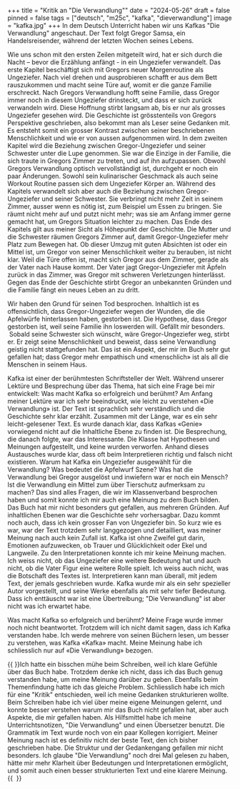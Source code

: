 +++
title = "Kritik an \"Die Verwandlung\""
date = "2024-05-26"
draft = false
pinned = false
tags = ["deutsch", "m25c", "kafka", "dieverwandlung"]
image = "kafka.jpg"
+++
In dem Deutsch Unterricht haben wir uns Kafkas "Die Verwandlung" angeschaut. Der Text folgt Gregor Samsa, ein Handelsreisender, während der letzten Wochen seines Lebens. 

Wie uns schon mit den ersten Zeilen mitgeteilt wird, hat er sich durch die Nacht – bevor die Erzählung anfängt - in ein Ungeziefer verwandelt. Das erste Kapitel beschäftigt sich mit Gregors neuer Morgenroutine als Ungeziefer. Nach viel drehen und ausprobieren schafft er aus dem Bett rauszukommen und macht seine Türe auf, womit er die ganze Familie erschreckt. Nach Gregors Verwandlung hofft seine Familie, dass Gregor immer noch in diesem Ungeziefer drinsteckt, und dass er sich zurück verwandeln wird. Diese Hoffnung stirbt langsam ab, bis er nur als grosses Ungeziefer gesehen wird. Die Geschichte ist grösstenteils von Gregors Perspektive geschrieben, also bekommt man als Leser seine Gedanken mit. Es entsteht somit ein grosser Kontrast zwischen seiner beschriebenen Menschlichkeit und wie er von aussen aufgenommen wird. In dem zweiten Kapitel wird die Beziehung zwischen Gregor-Ungeziefer und seiner Schwester unter die Lupe genommen. Sie war die Einzige in der Familie, die sich traute in Gregors Zimmer zu treten, und auf ihn aufzupassen. Obwohl Gregors Verwandlung optisch vervollständigt ist, durchgeht er noch ein paar Änderungen. Sowohl sein kulinarischer Geschmack als auch seine Workout Routine passen sich dem Ungeziefer Körper an. Während des Kapitels verwandelt sich aber auch die Beziehung zwischen Gregor-Ungeziefer und seiner Schwester. Sie verbringt nicht mehr Zeit in seinem Zimmer, ausser wenn es nötig ist, zum Beispiel um Essen zu bringen. Sie räumt nicht mehr auf und putzt nicht mehr; was sie am Anfang immer gerne gemacht hat, um Gregors Situation leichter zu machen. Das Ende des Kapitels gilt aus meiner Sicht als Höhepunkt der Geschichte. Die Mutter und die Schwester räumen Gregors Zimmer auf, damit Gregor-Ungeziefer mehr Platz zum Bewegen hat. Ob dieser Umzug mit guten Absichten ist oder ein Mittel ist, um Gregor von seiner Menschlichkeit weiter zu berauben, ist nicht klar. Weil die Türe offen ist, macht sich Gregor aus dem Zimmer, gerade als der Vater nach Hause kommt. Der Vater jagt Gregor-Ungeziefer mit Äpfeln zurück in das Zimmer, was Gregor mit schweren Verletzungen hinterlässt. Gegen das Ende der Geschichte stirbt Gregor an unbekannten Gründen und die Familie fängt ein neues Leben an zu dritt. 

Wir haben den Grund für seinen Tod besprochen. Inhaltlich ist es offensichtlich, dass Gregor-Ungeziefer wegen der Wunden, die die Apfelwürfe hinterlassen haben, gestorben ist. Die Hypothese, dass Gregor gestorben ist, weil seine Familie ihn loswerden will. Gefällt mir besonders.  Sobald seine Schwester sich wünscht, wäre Gregor-Ungeziefer weg, stirbt er. Er zeigt seine Menschlichkeit und beweist, dass seine Verwandlung geistig nicht stattgefunden hat. Das ist ein Aspekt, der mir im Buch sehr gut gefallen hat; dass Gregor mehr empathisch und «menschlich» ist als all die Menschen in seinem Haus.

Kafka ist einer der berühmtesten Schriftsteller der Welt. Während unserer Lektüre und Besprechung über das Thema, hat sich eine Frage bei mir entwickelt: Was macht Kafka so erfolgreich und berühmt? Am Anfang meiner Lektüre war ich sehr beeindruckt, wie leicht zu verstehen «Die Verwandlung» ist. Der Text ist sprachlich sehr verständlich und die Geschichte sehr klar erzählt. Zusammen mit der Länge, war es ein sehr leicht-gelesener Text. Es wurde danach klar, dass Kafkas «Genie» vorwiegend nicht auf die Inhaltliche Ebene zu finden ist. Die Besprechung, die danach folgte, war das Interessante. Die Klasse hat Hypothesen und Meinungen aufgestellt, und keine wurden verworfen. Anhand dieses Austausches wurde klar, dass oft beim Interpretieren richtig und falsch nicht existieren. Warum hat Kafka ein Ungeziefer ausgewählt für die Verwandlung? Was bedeutet die Apfelwurf Szene? Was hat die Verwandlung bei Gregor ausgelöst und inwiefern war er noch ein Mensch? Ist die Verwandlung ein Mittel zum über Tierschutz aufmerksam zu machen? Das sind alles Fragen, die wir im Klassenverband besprochen haben und somit konnte ich mir auch eine Meinung zu dem Buch bilden. Das Buch hat mir nicht besonders gut gefallen, aus mehreren Gründen. Auf inhaltlichen Ebenen war die Geschichte sehr vorhersagbar. Dazu kommt noch auch, dass ich kein grosser Fan von Ungeziefer bin. So kurz wie es war, war der Text trotzdem sehr langgezogen und detailliert, was meiner Meinung nach auch kein Zufall ist. Kafka ist ohne Zweifel gut darin, Emotionen aufzuwecken, ob Trauer und Glücklichkeit oder Ekel und Langweile. Zu den Interpretationen konnte ich mir keine Meinung machen. Ich weiss nicht, ob das Ungeziefer eine weitere Bedeutung hat und auch nicht, ob die Vater Figur eine weitere Rolle spielt. Ich weiss auch nicht, was die Botschaft des Textes ist. Interpretieren kann man überall, mit jedem Text, der jemals geschrieben wurde. Kafka wurde mir als ein sehr spezieller Autor vorgestellt, und seine Werke ebenfalls als mit sehr tiefer Bedeutung. Dass ich enttäuscht war ist eine Übertreibung; "Die Verwandlung" ist aber nicht was ich erwartet habe. 

Was macht Kafka so erfolgreich und berühmt? Meine Frage wurde immer noch nicht beantwortet. Trotzdem will ich nicht damit sagen, dass ich Kafka verstanden habe. Ich werde mehrere von seinen Büchern lesen, um besser zu verstehen, was Kafka «Kafka» macht. Meine Meinung habe ich schliesslich nur auf «Die Verwandlung» bezogen.

{{<box title="asd"> }}Ich hatte ein bisschen mühe beim Schreiben, weil ich klare Gefühle über das Buch habe. Trotzdem denke ich nicht, dass ich das Buch genug verstanden habe, um meine Meinung darüber zu geben. Ebenfalls beim Themenfindung hatte ich das gleiche Problem. Schliesslich habe ich mich für eine "Kritik" entschieden, weil ich meine Gedanken strukturieren wollte. Beim Schreiben habe ich viel über meine eigene Meinungen gelernt, und konnte besser verstehen warum mir das Buch nicht gefallen hat, aber auch Aspekte, die mir gefallen haben. Als Hilfsmittel habe ich meine Unterrichtsnotizen, "Die Verwandlung" und einen Übersetzer benutzt. Die Grammatik im Text wurde noch von ein paar Kollegen korrigiert. Meiner Meinung nach ist es definitiv nicht der beste Text, den ich bisher geschrieben habe. Die Struktur und der Gedankengang gefallen mir nicht besonders. Ich glaube "Die Verwandlung" noch drei Mal gelesen zu haben, hätte mir mehr Klarheit über Bedeutungen und Interpretationen ermöglicht, und somit auch einen besser strukturierten Text und eine klarere Meinung. {{ </box> }}